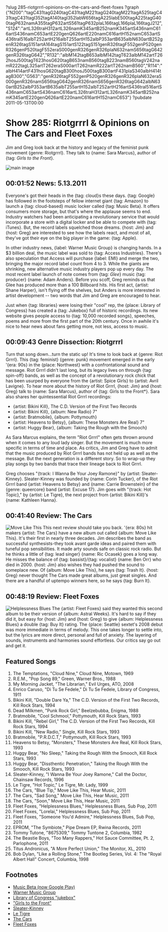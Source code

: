 ?slug 285-riotgrrrl-opinions-on-the-cars-and-fleet-foxes
?graph {"N200":"tagC431tagG240tagC431tagM221tagG240tagM221tagA525tagC431tagC431tagI352tagA140tagI352labW656tagA225labE500tagA225tagG400tagP632namA355tagP632artS561tagP632plaL166tagL166plaL166tagJ212","S124":"artL326traH312artL326namK345artB252namK345artS436namC616artS436namC653artE220genQ626artE220namC616artH152namC653artS436traI516albT252artH216albT255artH152albP353artB635albN630artB252genR326tagS151artA164tagS151artS122tagS151genR326tagF552genP520genR326genP520tagF552eraS000genR326genR326plaN632namS656tagG642genR326tagG642","R132":"albM142tagB653albM142tagT623albM142artT262hosJ500tagT623hosG620tagB653namB560tagB223namB560tagV242namR222tagL325artT262eraS000artT262namR222artT262namB560","R114":"albH414artF431hosG620tagB300hosJ500tagB300artF431plaS340albH414tagB300","G563":"genR326tagF552genP520genR326genR326plaN632eraS000genR326namS656tagG642genR326namS656genR326tagG642albN630artB252albP353artB635albT255artH152albT252artH216artS436traI516artS436namC653artS436namC616artL326traH312artL326namK345artB252namK345artE220genQ626artE220namC616artH152namC653"}
?pubdate 2011-05-13T00:00

# Show 285: Riotgrrrl & Opinions on The Cars and Fleet Foxes
Jim and Greg look back at the history and legacy of the feminist punk movement {genre: Riotgrrrl}. They talk to {name: Sara Marcus}, author of {tag: *Girls to the Front*}.

![main image](http://static.soundopinions.org/images/2011/riotgrrrl.jpg)


## 00:01:52 News: 5.13.2011
Everyone's got their heads in the {tag: cloud}s these days. {tag: Google} has followed in the footsteps of fellow internet giant {tag: Amazon} to launch a {tag: cloud-based} music locker called {tag: Music Beta}. It offers consumers more storage, but that's where the applause seems to end. Industry watchers had been anticipating a revolutionary service that would incorporate a store with a digital locker and be able to compete with {tag: iTunes}. But, the record labels squelched those dreams. {host: Jim} and {host: Greg} are interested to see how the labels react, and most of all, they've got their eye on the big player in the game: {tag: Apple}.

In other industry news, {label: Warner Music Group} is changing hands. In a $3 billion deal, the music label was sold to {tag: Access Industries}. There's also speculation that Access will purchase {label: EMI} and merge the two, bringing the major record label count from 4 to 3. While the giants are shrinking, new alternative music industry players pop up every day. The most recent label launch of note comes from {tag: *Glee*} music {tag: producer} {name: Adam Anders}. Before you scoff, Greg reminds us that Glee has produced more than a 100 Billboard hits. His first act, {artist: Shane Harper}, isn't flying off the shelves, but Anders is more interested in artist development -- two words that Jim and Greg are encouraged to hear.

Just when {tag: libraries} were losing their "cool" rep, the {place: Library of Congress} has created a {tag: Jukebox} full of historic recordings. Its new website gives people access to {tag: 10,000 recorded songs}, speeches, poems and more from the first part of the 20th century. Once in awhile it's nice to hear news about fans getting more, not less, access to music.

## 00:09:43 Genre Dissection: Riotgrrrl
Turn that song down...turn the static up! It's time to look back at {genre: Riot Grrrl}. This {tag: feminist} {genre: punk} movement emerged in the early '{era: 90s} in the {place: Northwest} with a confrontational sound and message. Riot Grrrl didn't last long, but its legacy lives on through {tag: spin-off} bands, as well as the concept of a revolutionary rock chick that has been usurped by everyone from the {artist: Spice Girls} to {artist: Avril Lavigne}. To hear more about the history of Riot Grrrl, {host: Jim} and {host: Greg} talk to {name: Sara Marcus}, author of {tag: Girls to the Front*}. Sara also shares her quintessential Riot Grrrl recordings:

- {artist: Bikini Kill}, The C.D. Version of the First Two Records
- {artist: Bikini Kill}, {album: New Radio} 7" 
- {artist: Bratmobile}, {album: Pottymouth}
- {artist: Heavens to Betsy}, {album: These Monsters Are Real} 7"
- {artist: Huggy Bear}, {album: Taking the Rough with the Smooch}

As Sara Marcus explains, the term "Riot Grrrl" often gets thrown around when it comes to any loud lady singer. But the movement is much more specific in terms of time and place. As critics, Jim and Greg have to admit that the music produced by Riot Grrrl bands has not held up as well as the message. But the next generation is a different story. So to wrap-up they play songs by two bands that trace their lineage back to Riot Grrrl.

Greg chooses "{track: I Wanna Be Your Joey Ramone}" by {artist: Sleater-Kinney}. Sleater-Kinney was founded by {name: Corin Tucker}, of the Riot Grrrl band {artist: Heavens to Betsy} and {name: Carrie Brownstein} of the {genre: queercore} band {artist: Excuse 17}. Jim goes with "{track: Hot Topic}," by {artist: Le Tigre}, the next project from {artist: Bikini Kill}'s {name: Kathleen Hanna}.

## 00:41:40 Review: The Cars
![Move Like This](http://is4.mzstatic.com/image/thumb/Music/v4/51/2f/e4/512fe485-f498-e226-175e-411e686c6cf6/source/600x600bb.jpg "5132457/428637205")
This next review should take you back. '{era: 80s} hit makers {artist: The Cars} have a new album out called {album: Move Like This}. It's their first in nearly three decades. Jim describes the band as successful synthesists-they took avant garde ideas and paired them with tuneful pop sensibilities. It made arty sounds safe on classic rock radio. But he thinks a little of {tag: lead singer} {name: Ric Ocasek} goes a long way. He misses the balance of {tag: bassist}/{tag: vocalist} {name: Ben Orr} who died in 2000. {host: Jim} also wishes they had pushed the sound to someplace new. Of {album: Move Like This}, he says {tag: Trash It}. {host: Greg} never thought The Cars made great albums, just great singles. And there are a handful of uptempo winners here, so he says {tag: Burn It}.

## 00:48:19 Review: Fleet Foxes
![Helplessness Blues](http://is3.mzstatic.com/image/thumb/Music60/v4/6c/7d/e5/6c7de567-99ff-e8ab-46ad-07ddab4b1d32/source/600x600bb.jpg "275727569/425059566")
The {artist: Fleet Foxes} said they wanted this second album to be their version of {album: Astral Weeks}. It's hard to say if they did it, but easy for {host: Jim} and {host: Greg} to give {album: Helplessness Blues} a double {tag: Buy It} rating. The {place: Seattle} sextet's 2008 debut was more immediate in terms of melody. This one takes longer to settle into, but the lyrics are more direct, personal and full of anxiety. The layering of sounds, instruments and harmonies sound effortless. Our critics say go out and get it.


## Featured Songs
1. The Temptations, "Cloud Nine," Cloud Nine, Motown, 1969
2. R.E.M., "Pop Song 89," Green, Warner Bros., 1988
3. My Morning Jacket, "The Librarian," Evil Urges, ATO, 2008
4. Enrico Caruso, "Di Tu Se Fedele," Di Tu Se Fedele, Library of Congress, 1911
5. Bikini Kill, "Double Dare Ya," The C.D. Version of the First Two Records, Kill Rock Stars, 1994
6. Dead Milkmen, "Punk Rock Girl," Beelzebubba, Enigma, 1988
7. Bratmobile, "Cool Schmool," Pottymouth, Kill Rock Stars, 1993
8. Bikini Kill, "Rebel Girl," The C.D. Version of the First Two Records, Kill Rock Stars, 1994
9. Bikini Kill, "New Radio," Single, Kill Rock Stars, 1993
10. Bratmobile, "P.R.D.C.T," Pottymouth, Kill Rock Stars, 1993
11. Heavens to Betsy, "Monsters," These Monsters Are Real, Kill Rock Stars, 1993
12. Huggy Bear, "No Sleep," Taking the Rough With the Smooch, Kill Rock Stars, 1993
13. Huggy Bear, "Dissthentic Penetration," Taking the Rough With the Smooch, Kill Rock Stars, 1993
14. Sleater-Kinney, "I Wanna Be Your Joey Ramone," Call the Doctor, Chainsaw Records, 1996 
15. Le Tigre, "Hot Topic," Le Tigre, Mr. Lady, 1999
16. The Cars, "Blue Tip," Move Like This, Hear Music, 2011
17. The Cars, "Sad Song," Move Like This, Hear Music, 2011
18. The Cars, "Soon," Move Like This, Hear Music, 2011
19. Fleet Foxes, "Helplessness Blues," Helplessness Blues, Sub Pop, 2011
20. Fleet Foxes, "Lorelai," Helplessness Blues, Sub Pop, 2011
21. Fleet Foxes, "Someone You'd Admire," Helplessness Blues, Sub Pop, 2011
22. EPROM, "The Symbiote," Pipe Dream EP, Rwina Records, 2011
23. Tommy Tutone, "8675309," Tommy Tuntone 2, Columbia, 1982
24. The Beastie Boys, "Too Many Rappers," Hot Sauce Committee, Pt. 2, Parlophone, 2011
25. Titus Andronicus, "A More Perfect Union," The Monitor, XL, 2010
26. Bob Dylan, "Like a Rolling Stone," The Bootleg Series, Vol. 4: The "Royal Albert Hall" Concert, Columbia, 1998


## Footnotes
- [Music Beta (now Google Play)](https://play.google.com/about/)
- [Warner Music Group](http://www.wmg.com/)
- [Library of Congress "jukebox"](http://www.loc.gov/jukebox/)
- ["Girls to the Front"](http://www.girlstothefront.com/)
- [Sleater-Kinney](http://www.sleater-kinney.com/home/)
- [Le Tigre](http://www.letigreworld.com/)
- [The Cars](http://thecars.org/main.html)
- [Fleet Foxes](http://www.fleetfoxes.com/)

